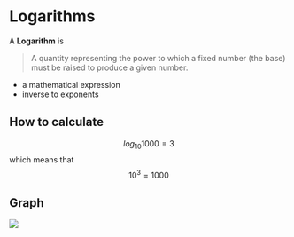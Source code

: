 # Logarithms

A **Logarithm** is 

> A quantity representing the power to which a fixed number (the base) must be raised to produce a given number.


- a mathematical expression
- inverse to exponents




## How to calculate

$$log_{10}1000 = 3$$ which means that $$10^3 = 1000$$

## Graph

![](https://upload.wikimedia.org/wikipedia/commons/1/17/Binary_logarithm_plot_with_ticks.svg)
